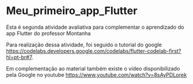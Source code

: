 # Meu_primeiro_app_Flutter
Esta é segunda atividade avaliativa para complementar o aprendizado do app Flutter do professor Montanha


Para realização dessa atividade, foi seguido o tutorial do google https://codelabs.developers.google.com/codelabs/flutter-codelab-first?hl=pt-br#7.

Em complementação ao material também existe o vídeo disponibilizado pela Google no youtube https://www.youtube.com/watch?v=8sAyPDLorek
